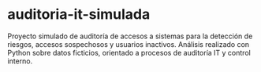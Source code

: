 # auditoria-it-simulada
Proyecto simulado de auditoría de accesos a sistemas para la detección de riesgos, accesos sospechosos y usuarios inactivos. Análisis realizado con Python sobre datos ficticios, orientado a procesos de auditoría IT y control interno.
